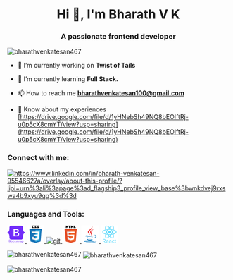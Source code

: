 <h1 align="center">Hi 👋, I'm Bharath V K</h1>
<h3 align="center">A passionate frontend developer</h3>

<p align="left"> <img src="https://komarev.com/ghpvc/?username=bharathvenkatesan467&label=Profile%20views&color=0e75b6&style=flat" alt="bharathvenkatesan467" /> </p>

- 🔭 I’m currently working on **Twist of Tails**

- 🌱 I’m currently learning **Full Stack.**

- 📫 How to reach me **bharathvenkatesan100@gmail.com**

- 📄 Know about my experiences [https://drive.google.com/file/d/1yHNebSh49NQ8bEOIftRj-u0p5cX8cmYT/view?usp=sharing](https://drive.google.com/file/d/1yHNebSh49NQ8bEOIftRj-u0p5cX8cmYT/view?usp=sharing)

<h3 align="left">Connect with me:</h3>
<p align="left">
<a href="https://linkedin.com/in/https://www.linkedin.com/in/bharath-venkatesan-95546627a/overlay/about-this-profile/?lipi=urn%3ali%3apage%3ad_flagship3_profile_view_base%3bwnkdvej9rxswa4b9xyu9qq%3d%3d" target="blank"><img align="center" src="https://raw.githubusercontent.com/rahuldkjain/github-profile-readme-generator/master/src/images/icons/Social/linked-in-alt.svg" alt="https://www.linkedin.com/in/bharath-venkatesan-95546627a/overlay/about-this-profile/?lipi=urn%3ali%3apage%3ad_flagship3_profile_view_base%3bwnkdvej9rxswa4b9xyu9qq%3d%3d" height="30" width="40" /></a>
</p>

<h3 align="left">Languages and Tools:</h3>
<p align="left"> <a href="https://getbootstrap.com" target="_blank" rel="noreferrer"> <img src="https://raw.githubusercontent.com/devicons/devicon/master/icons/bootstrap/bootstrap-plain-wordmark.svg" alt="bootstrap" width="40" height="40"/> </a> <a href="https://www.w3schools.com/css/" target="_blank" rel="noreferrer"> <img src="https://raw.githubusercontent.com/devicons/devicon/master/icons/css3/css3-original-wordmark.svg" alt="css3" width="40" height="40"/> </a> <a href="https://git-scm.com/" target="_blank" rel="noreferrer"> <img src="https://www.vectorlogo.zone/logos/git-scm/git-scm-icon.svg" alt="git" width="40" height="40"/> </a> <a href="https://www.w3.org/html/" target="_blank" rel="noreferrer"> <img src="https://raw.githubusercontent.com/devicons/devicon/master/icons/html5/html5-original-wordmark.svg" alt="html5" width="40" height="40"/> </a> <a href="https://www.java.com" target="_blank" rel="noreferrer"> <img src="https://raw.githubusercontent.com/devicons/devicon/master/icons/java/java-original.svg" alt="java" width="40" height="40"/> </a> <a href="https://reactjs.org/" target="_blank" rel="noreferrer"> <img src="https://raw.githubusercontent.com/devicons/devicon/master/icons/react/react-original-wordmark.svg" alt="react" width="40" height="40"/> </a> </p>

<p><img align="left" src="https://github-readme-stats.vercel.app/api/top-langs?username=bharathvenkatesan467&show_icons=true&locale=en&layout=compact" alt="bharathvenkatesan467" /></p>

<p>&nbsp;<img align="center" src="https://github-readme-stats.vercel.app/api?username=bharathvenkatesan467&show_icons=true&locale=en" alt="bharathvenkatesan467" /></p>

<p><img align="center" src="https://github-readme-streak-stats.herokuapp.com/?user=bharathvenkatesan467&" alt="bharathvenkatesan467" /></p>
